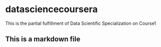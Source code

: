 # datasciencecoursera
This is the partial fulfillment of Data Scientific Specialization on Course1 
## This is a markdown file
